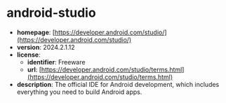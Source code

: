 # android-studio

- **homepage**: [https://developer.android.com/studio/](https://developer.android.com/studio/)
- **version**: 2024.2.1.12
- **license**:
  - **identifier**: Freeware
  - **url**: [https://developer.android.com/studio/terms.html](https://developer.android.com/studio/terms.html)
- **description**: The official IDE for Android development, which includes everything you need to build Android apps.

